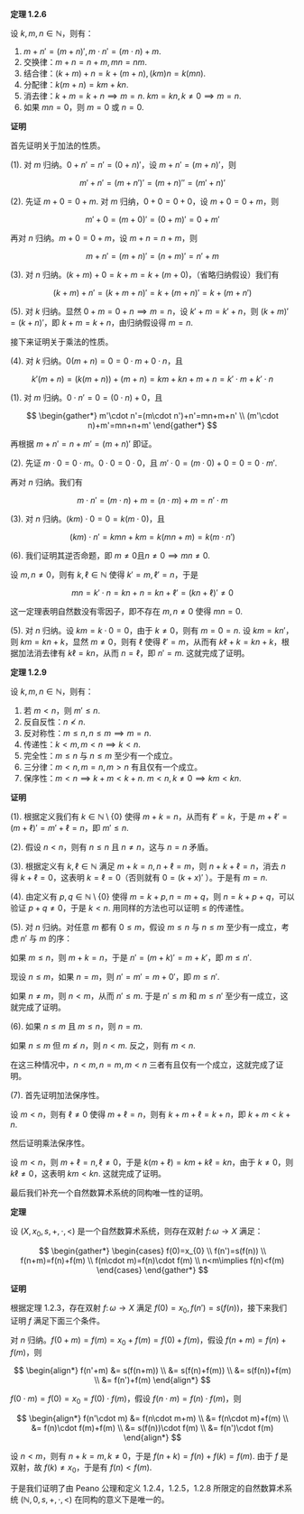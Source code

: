 **定理 1.2.6**

设 $k,m,n \in \mathbb{N}$，则有：

1. $m+n'=(m+n)',m \cdot n'=(m \cdot n)+m$.
2. 交换律：$m+n=n+m,mn=nm$.
3. 结合律：$(k+m)+n=k+(m+n),(km)n=k(mn)$.
4. 分配律：$k(m+n)=km+kn$.
5. 消去律：$k+m=k+n\implies m=n$. $km=kn,k\neq 0\implies m=n$.
6. 如果 $mn=0$，则 $m=0$ 或 $n=0$.

**证明**

首先证明关于加法的性质。

(1). 对 $m$ 归纳。$0+n'=n'=(0+n)'$，设 $m+n'=(m+n)'$，则

$$
m'+n'=(m+n')'=(m+n)''=(m'+n)'
$$

(2). 先证 $m+0=0+m$. 对 $m$ 归纳，$0+0=0+0$，设 $m+0=0+m$，则

$$
m'+0=(m+0)'=(0+m)'=0+m'
$$

再对 $n$ 归纳。$m+0=0+m$，设 $m+n=n+m$，则

$$
m+n'=(m+n)'=(n+m)'=n'+m
$$

(3). 对 $n$ 归纳。$(k+m)+0=k+m=k+(m+0)$，（省略归纳假设）我们有

$$
(k+m)+n'=(k+m+n)'=k+(m+n)'=k+(m+n')
$$

(5). 对 $k$ 归纳。显然 $0+m=0+n \implies m=n$，设 $k'+m=k'+n$，则 $(k+m)'=(k+n)'$，即 $k+m=k+n$，由归纳假设得 $m=n$.

接下来证明关于乘法的性质。

(4). 对 $k$ 归纳。$0(m+n)=0=0\cdot m+0\cdot n$，且

$$
k'(m+n)=(k(m+n))+(m+n)=km+kn+m+n=k'\cdot m+k'\cdot n
$$

(1). 对 $m$ 归纳。$0\cdot n'=0=(0\cdot n)+0$，且

$$
\begin{gather*}
m'\cdot n'=(m\cdot n')+n'=mn+m+n' \\
(m'\cdot n)+m'=mn+n+m'
\end{gather*}
$$

再根据 $m+n'=n+m'=(m+n)'$ 即证。

(2). 先证 $m\cdot 0=0\cdot m$。$0\cdot 0=0\cdot 0$，且 $m' \cdot 0=(m\cdot 0)+0=0=0\cdot m'$.

再对 $n$ 归纳。我们有

$$
m\cdot n'=(m\cdot n)+m=(n\cdot m)+m=n' \cdot m
$$

(3). 对 $n$ 归纳。$(km)\cdot 0=0=k(m\cdot 0)$，且

$$
(km)\cdot n'=kmn+km=k(mn+m)=k(m\cdot n')
$$

(6). 我们证明其逆否命题，即 $m\neq 0 \text{且} n\neq 0\implies mn\neq 0$.

设 $m,n\neq 0$，则有 $k,\ell \in \mathbb{N}$ 使得 $k'=m,\ell'=n$，于是

$$
mn=k'\cdot n=kn+n=kn+\ell'=(kn+\ell)'\neq 0
$$

这一定理表明自然数没有零因子，即不存在 $m,n\neq 0$ 使得 $mn=0$.

(5). 对 $n$ 归纳。设 $km=k\cdot 0=0$，由于 $k\neq 0$，则有 $m=0=n$. 设 $km=kn'$，则 $km=kn+k$，显然 $m\neq 0$，则有 $\ell$ 使得 $\ell'=m$，从而有 $k\ell+k=kn+k$，根据加法消去律有 $k\ell=kn$，从而 $n=\ell$，即 $n'=m$. 这就完成了证明。

**定理 1.2.9**

设 $k,m,n \in \mathbb{N}$，则有：

1. 若 $m<n$，则 $m'\leq n$.
2. 反自反性：$n \not< n$.
3. 反对称性：$m\leq n,n\leq m \implies m=n$.
4. 传递性：$k<m,m<n \implies k<n$.
5. 完全性：$m\leq n$ 与 $n\leq m$ 至少有一个成立。
6. 三分律：$m<n,m=n,m>n$ 有且仅有一个成立。
7. 保序性：$m<n\implies k+m<k+n$. $m<n,k\neq 0\implies km<kn$.

**证明**

(1). 根据定义我们有 $k \in \mathbb{N} \setminus \{ 0 \}$ 使得 $m+k=n$，从而有 $\ell'=k$，于是 $m+\ell'=(m+\ell)'=m'+\ell=n$，即 $m'\leq n$.

(2). 假设 $n<n$，则有 $n\leq n$ 且 $n\neq n$，这与 $n=n$ 矛盾。

(3). 根据定义有 $k,\ell \in \mathbb{N}$ 满足 $m+k=n,n+\ell=m$，则 $n+k+\ell=n$，消去 $n$ 得 $k+\ell=0$，这表明 $k=\ell=0$（否则就有 $0=(k+x)'$ ）。于是有 $m=n$.

(4). 由定义有 $p,q \in \mathbb{N}\setminus \{ 0 \}$ 使得 $m=k+p,n=m+q$，则 $n=k+p+q$，可以验证 $p+q\neq 0$，于是 $k<n$. 用同样的方法也可以证明 $\leq$ 的传递性。

(5). 对 $n$ 归纳。对任意 $m$ 都有 $0\leq m$，假设 $m\leq n$ 与 $n\leq m$ 至少有一成立，考虑 $n'$ 与 $m$ 的序：

如果 $m\leq n$，则 $m+k=n$，于是 $n'=(m+k)'=m+k'$，即 $m\leq n'$.

现设 $n\leq m$，如果 $n=m$，则 $n'=m'=m+0'$，即 $m\leq n'$.

如果 $n\neq m$，则 $n<m$，从而 $n'\leq m$. 于是 $n'\leq m$ 和 $m\leq n'$ 至少有一成立，这就完成了证明。

(6). 如果 $n\leq m$ 且 $m\leq n$，则 $n=m$.

如果 $n\leq m$ 但 $m \not\leq n$，则 $n<m$. 反之，则有 $m<n$. 

在这三种情况中，$n<m,n=m,m<n$ 三者有且仅有一个成立，这就完成了证明。

(7). 首先证明加法保序性。

设 $m<n$，则有 $\ell\neq 0$ 使得 $m+\ell=n$，则有 $k+m+\ell=k+n$，即 $k+m<k+n$.

然后证明乘法保序性。

设 $m<n$，则 $m+\ell=n,\ell\neq 0$，于是 $k(m+\ell)=km+k\ell=kn$，由于 $k\neq 0$，则 $k\ell\neq 0$，这表明 $km<kn$. 这就完成了证明。

最后我们补充一个自然数算术系统的同构唯一性的证明。

**定理**

设 $(X,x_{0},s,+,\cdot,<)$ 是一个自然数算术系统，则存在双射 $f\colon \omega\to X$ 满足：

$$
\begin{gather*}
\begin{cases}
f(0)=x_{0} \\
f(n')=s(f(n)) \\
f(n+m)=f(n)+f(m) \\
f(n\cdot m)=f(n)\cdot f(m) \\
n<m\implies f(n)<f(m)
\end{cases}
\end{gather*}
$$

**证明**

根据定理 1.2.3，存在双射 $f\colon \omega\to X$ 满足 $f(0)=x_{0},f(n')=s(f(n))$，接下来我们证明 $f$ 满足下面三个条件。

对 $n$ 归纳。$f(0+m)=f(m)=x_{0}+f(m)=f(0)+f(m)$，假设 $f(n+m)=f(n)+f(m)$，则

$$
\begin{align*}
f(n'+m) &= s(f(n+m)) \\
&= s(f(n)+f(m)) \\
&= s(f(n))+f(m) \\
&= f(n')+f(m)
\end{align*}
$$

$f(0\cdot m)=f(0)=x_{0}=f(0)\cdot f(m)$，假设 $f(n\cdot m)=f(n)\cdot f(m)$，则

$$
\begin{align*}
f(n'\cdot m) &= f(n\cdot m+m) \\
&= f(n\cdot m)+f(m) \\
&= f(n)\cdot f(m)+f(m) \\
&= s(f(n))\cdot f(m) \\
&= f(n')\cdot f(m)
\end{align*}
$$

设 $n<m$，则有 $n+k=m,k\neq 0$，于是 $f(n+k)=f(n)+f(k)=f(m)$. 由于 $f$ 是双射，故 $f(k)\neq x_{0}$，于是有 $f(n)<f(m)$.

于是我们证明了由 Peano 公理和定义 1.2.4，1.2.5，1.2.8 所限定的自然数算术系统 $(\mathbb{N},0,s,+,\cdot,<)$ 在同构的意义下是唯一的。